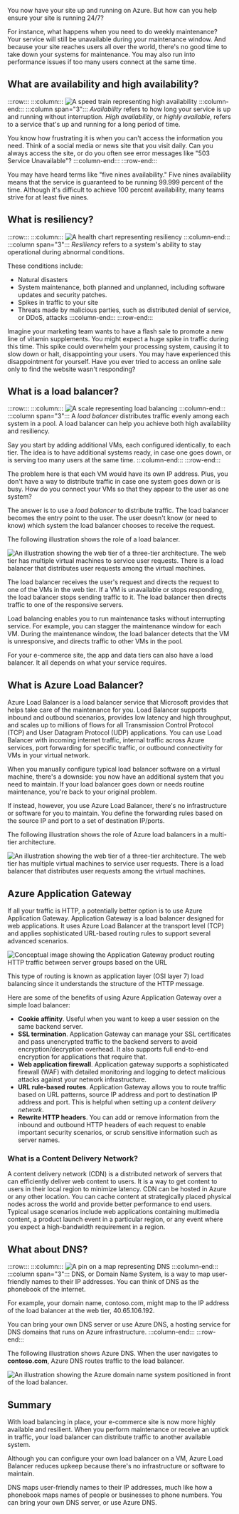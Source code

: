 You now have your site up and running on Azure. But how can you help ensure your site is running 24/7?

For instance, what happens when you need to do weekly maintenance? Your service will still be unavailable during your maintenance window. And because your site reaches users all over the world, there's no good time to take down your systems for maintenance. You may also run into performance issues if too many users connect at the same time.

## What are availability and high availability?

:::row:::
  :::column:::
    ![A speed train representing high availability](../media/3-availability.png)
  :::column-end:::
	:::column span="3":::
_Availability_ refers to how long your service is up and running without interruption. _High availability_, or _highly available_, refers to a service that's up and running for a long period of time.

You know how frustrating it is when you can't access the information you need. Think of a social media or news site that you visit daily. Can you always access the site, or do you often see error messages like "503 Service Unavailable"?
  :::column-end:::
 :::row-end:::

You may have heard terms like "five nines availability." Five nines availability means that the service is guaranteed to be running 99.999 percent of the time. Although it's difficult to achieve 100 percent availability, many teams strive for at least five nines.

## What is resiliency?

:::row:::
  :::column:::
    ![A health chart representing resiliency](../media/3-resiliency.png)
  :::column-end:::
	:::column span="3":::
_Resiliency_ refers to a system's ability to stay operational during abnormal conditions.

These conditions include:

- Natural disasters
- System maintenance, both planned and unplanned, including software updates and security patches.
- Spikes in traffic to your site
- Threats made by malicious parties, such as distributed denial of service, or DDoS, attacks
  :::column-end:::
:::row-end:::

Imagine your marketing team wants to have a flash sale to promote a new line of vitamin supplements. You might expect a huge spike in traffic during this time. This spike could overwhelm your processing system, causing it to slow down or halt, disappointing your users. You may have experienced this disappointment for yourself. Have you ever tried to access an online sale only to find the website wasn't responding?

## What is a load balancer?

:::row:::
  :::column:::
    ![A scale representing load balancing](../media/3-lb.png)
  :::column-end:::
	:::column span="3":::
A _load balancer_ distributes traffic evenly among each system in a pool. A load balancer can help you achieve both high availability and resiliency.

Say you start by adding additional VMs, each configured identically, to each tier. The idea is to have additional systems ready, in case one goes down, or is serving too many users at the same time.
  :::column-end:::
:::row-end:::

The problem here is that each VM would have its own IP address. Plus, you don't have a way to distribute traffic in case one system goes down or is busy. How do you connect your VMs so that they appear to the user as one system?

The answer is to use a _load balancer_ to distribute traffic. The load balancer becomes the entry point to the user. The user doesn't know (or need to know) which system the load balancer chooses to receive the request.

The following illustration shows the role of a load balancer.

![An illustration showing the web tier of a three-tier architecture. The web tier has multiple virtual machines to service user requests. There is a load balancer that distributes user requests among the virtual machines.](../media/3-load-balancer.png)

The load balancer receives the user's request and directs the request to one of the VMs in the web tier. If a VM is unavailable or stops responding, the load balancer stops sending traffic to it. The load balancer then directs traffic to one of the responsive servers.

Load balancing enables you to run maintenance tasks without interrupting service. For example, you can stagger the maintenance window for each VM. During the maintenance window, the load balancer detects that the VM is unresponsive, and directs traffic to other VMs in the pool.

For your e-commerce site, the app and data tiers can also have a load balancer. It all depends on what your service requires.

## What is Azure Load Balancer?

Azure Load Balancer is a load balancer service that Microsoft provides that helps take care of the maintenance for you. Load Balancer supports inbound and outbound scenarios, provides low latency and high throughput, and scales up to millions of flows for all Transmission Control Protocol (TCP) and User Datagram Protocol (UDP) applications. You can use Load Balancer with incoming internet traffic, internal traffic across Azure services, port forwarding for specific traffic, or outbound connectivity for VMs in your virtual network.

When you manually configure typical load balancer software on a virtual machine, there's a downside: you now have an additional system that you need to maintain. If your load balancer goes down or needs routine maintenance, you're back to your original problem.

If instead, however, you use Azure Load Balancer, there's no infrastructure or software for you to maintain. You define the forwarding rules based on the source IP and port to a set of destination IP/ports.

The following illustration shows  the role of Azure load balancers in a multi-tier architecture.

![An illustration showing the web tier of a three-tier architecture. The web tier has multiple virtual machines to service user requests. There is a load balancer that distributes user requests among the virtual machines.](../media/3-azure-load-balancer.png)

## Azure Application Gateway

If all your traffic is HTTP, a potentially better option is to use Azure Application Gateway. Application Gateway is a load balancer designed for web applications. It uses Azure Load Balancer at the transport level (TCP) and applies sophisticated URL-based routing rules to support several advanced scenarios.

![Conceptual image showing the Application Gateway product routing HTTP traffic between server groups based on the URL](../media/3-appgateway.png)

This type of routing is known as application layer (OSI layer 7) load balancing since it understands the structure of the HTTP message. 

Here are some of the benefits of using Azure Application Gateway over a simple load balancer:

- **Cookie affinity**. Useful when you want to keep a user session on the same backend server.
- **SSL termination**. Application Gateway can manage your SSL certificates and pass unencrypted traffic to the backend servers to avoid encryption/decryption overhead. It also supports full end-to-end encryption for applications that require that.
- **Web application firewall**. Application gateway supports a sophisticated firewall (WAF) with detailed monitoring and logging to detect malicious attacks against your network infrastructure.
- **URL rule-based routes**. Application Gateway allows you to route traffic based on URL patterns, source IP address and port to destination IP address and port. This is helpful when setting up a _content delivery network_.
- **Rewrite HTTP headers**. You can add or remove information from the inbound and outbound HTTP headers of each request to enable important security scenarios, or scrub sensitive information such as server names.

### What is a Content Delivery Network?

A content delivery network (CDN) is a distributed network of servers that can efficiently deliver web content to users. It is a way to get content to users in their local region to minimize latency. CDN can be hosted in Azure or any other location. You can cache content at strategically placed physical nodes across the world and provide better performance to end users. Typical usage scenarios include web applications containing multimedia content, a product launch event in a particular region, or any event where you expect a high-bandwidth requirement in a region.

## What about DNS?

:::row:::
  :::column:::
    ![A pin on a map representing DNS](../media/3-map-pin.png)
  :::column-end:::
	:::column span="3":::
DNS, or Domain Name System, is a way to map user-friendly names to their IP addresses. You can think of DNS as the phonebook of the internet.

For example, your domain name, contoso.com, might map to the IP address of the load balancer at the web tier, 40.65.106.192.

You can bring your own DNS server or use Azure DNS, a hosting service for DNS domains that runs on Azure infrastructure.
  :::column-end:::
:::row-end:::

The following illustration shows Azure DNS. When the user navigates to **contoso.com**, Azure DNS routes traffic to the load balancer.

![An illustration showing the Azure domain name system positioned in front of the load balancer.](../media/3-dns.png)

## Summary

With load balancing in place, your e-commerce site is now more highly available and resilient. When you perform maintenance or receive an uptick in traffic, your load balancer can distribute traffic to another available system.

Although you can configure your own load balancer on a VM, Azure Load Balancer reduces upkeep because there's no infrastructure or software to maintain.

DNS maps user-friendly names to their IP addresses, much like how a phonebook maps names of people or businesses to phone numbers. You can bring your own DNS server, or use Azure DNS.
